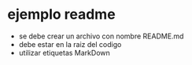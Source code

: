 # ejemplo readme

* se debe crear un archivo con nombre README.md 
* debe estar en la raiz del codigo 
* utilizar etiquetas MarkDown